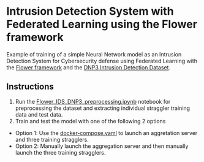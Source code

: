 # Intrusion Detection System with Federated Learning using the Flower framework
Example of training of a simple Neural Network model as an Intrusion Detection System for Cybersecurity defense using Federated Learning with the [Flower framework](https://flower.ai/) and the [DNP3 Intrusion Detection Dataset](https://ieee-dataport.org/documents/dnp3-intrusion-detection-dataset).

## Instructions
1. Run the [Flower_IDS_DNP3_preprocessing.ipynb](./Flower_IDS_DNP3_preprocessing.ipynb) notebook for preprocessing the dataset and extracting individual straggler training data and test data.
2. Train and test the model with one of the following 2 options
- Option 1: Use the [docker-compose.yaml](./docker-compose.yaml) to launch an aggretation server and three training stragglers.
- Option 2: Manually launch the aggregation server and then manually launch the three training stragglers.
